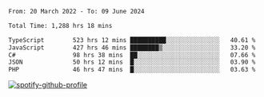<!--START_SECTION:waka-->

```txt
From: 20 March 2022 - To: 09 June 2024

Total Time: 1,288 hrs 18 mins

TypeScript        523 hrs 12 mins ██████████░░░░░░░░░░░░░░░   40.61 %
JavaScript        427 hrs 46 mins ████████▒░░░░░░░░░░░░░░░░   33.20 %
C#                98 hrs 38 mins  ██░░░░░░░░░░░░░░░░░░░░░░░   07.66 %
JSON              50 hrs 12 mins  █░░░░░░░░░░░░░░░░░░░░░░░░   03.90 %
PHP               46 hrs 47 mins  █░░░░░░░░░░░░░░░░░░░░░░░░   03.63 %
```

<!--END_SECTION:waka-->
[![spotify-github-profile](https://spotify-github-profile.vercel.app/api/view?uid=c00zprrvy9xiloa9qnco3hmng&cover_image=true&theme=novatorem&show_offline=false&background_color=121212&bar_color=53b14f&bar_color_cover=false)](https://spotify-github-profile.vercel.app/api/view?uid=c00zprrvy9xiloa9qnco3hmng&redirect=true)




